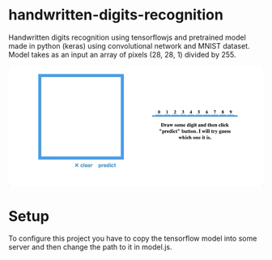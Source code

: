 # handwritten-digits-recognition
Handwritten digits recognition using tensorflowjs and pretrained model made in python (keras) using convolutional network and MNIST dataset.
Model takes as an input an array of pixels (28, 28, 1) divided by 255.

![Image](https://github.com/mateusz800/handwritten-digits-recognition/blob/master/Oct-11-2019%2019-04-20.gif)

# Setup
To configure this project you have to copy the tensorflow model into some server and then change the path to it in model.js.  
